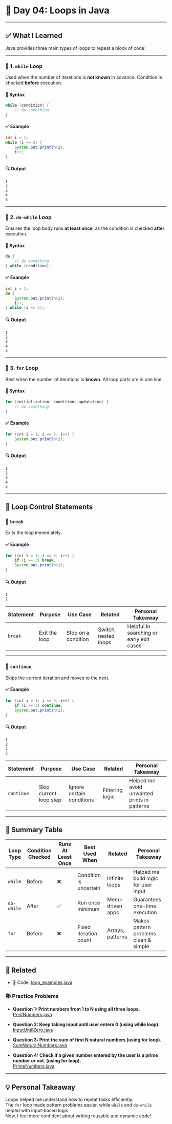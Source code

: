# 📝 Day 04: Loops in Java

---

## ✅ What I Learned

Java provides three main types of loops to repeat a block of code:

---

### 🔁 1. `while` Loop

Used when the number of iterations is **not known** in advance. Condition is checked **before** execution.

#### 🧩 Syntax

```java
while (condition) {
    // do something
}
```

#### ✅ Example

```java
int i = 1;
while (i <= 5) {
    System.out.println(i);
    i++;
}
```

#### 🔍 Output
```
1
2
3
4
5
```

---

### 🔁 2. `do-while` Loop

Ensures the loop body runs **at least once**, as the condition is checked **after** execution.

#### 🧩 Syntax

```java
do {
    // do something
} while (condition);
```

#### ✅ Example

```java
int i = 1;
do {
    System.out.println(i);
    i++;
} while (i <= 5);
```

#### 🔍 Output
```
1
2
3
4
5
```

---

### 🔁 3. `for` Loop

Best when the number of iterations is **known**. All loop parts are in one line.

#### 🧩 Syntax

```java
for (initialization; condition; updatation) {
    // do something
}
```

#### ✅ Example

```java
for (int i = 1; i <= 5; i++) {
    System.out.println(i);
}
```

#### 🔍 Output
```
1
2
3
4
5
```

---

## 🧠 Loop Control Statements

### 🔸 `break`

Exits the loop immediately.

#### ✅ Example

```java
for (int i = 1; i <= 5; i++) {
    if (i == 3) break;
    System.out.println(i);
}
```

#### 🔍 Output
```
1
2
```

| Statement | Purpose            | Use Case              | Related            | Personal Takeaway                        |
|-----------|--------------------|------------------------|--------------------|------------------------------------------|
| `break`   | Exit the loop       | Stop on a condition    | Switch, nested loops | Helpful in searching or early exit cases |

---

### 🔸 `continue`

Skips the current iteration and moves to the next.

#### ✅ Example

```java
for (int i = 1; i <= 5; i++) {
    if (i == 3) continue;
    System.out.println(i);
}
```

#### 🔍 Output
```
1
2
4
5
```

| Statement   | Purpose              | Use Case                   | Related         | Personal Takeaway                            |
|-------------|----------------------|-----------------------------|------------------|----------------------------------------------|
| `continue`  | Skip current loop step | Ignore certain conditions  | Filtering logic  | Helped me avoid unwanted prints in patterns  |

---

## 📌 Summary Table

| Loop Type    | Condition Checked | Runs At Least Once | Best Used When        | Related           | Personal Takeaway                          |
|--------------|-------------------|--------------------|------------------------|-------------------|--------------------------------------------|
| `while`      | Before            | ❌                 | Condition is uncertain | Infinite loops    | Helped me build logic for user input       |
| `do-while`   | After             | ✅                 | Run once minimum       | Menu-driven apps  | Guarantees one-time execution              |
| `for`        | Before            | ❌                 | Fixed iteration count  | Arrays, patterns  | Makes pattern problems clean & simple      |

---

## 🔗 Related

- 🔎 Code: [loop_examples.java](https://github.com/verma-suraj/Java-DSA-100Days-Challenge/blob/7b5583b41dd8da4b19ab5323b83fd0500c66a856/Day%2004/Practice_Problems/loop_examples.java)

### 📚 Practice Problems

* **Question 1: Print numbers from 1 to N using all three loops.**  
  [PrintNumbers.java](https://github.com/verma-suraj/Java-DSA-100Days-Challenge/blob/7b5583b41dd8da4b19ab5323b83fd0500c66a856/Day%2004/Practice_Problems/PrintNumbers.java)

* **Question 2: Keep taking input until user enters 0 (using while loop).**  
  [InputUntilZero.java](https://github.com/verma-suraj/Java-DSA-100Days-Challenge/blob/7b5583b41dd8da4b19ab5323b83fd0500c66a856/Day%2004/Practice_Problems/InputUntilZero.java)

* **Question 3: Print the sum of first N natural numbers (using for loop).**  
  [SumNaturalNumbers.java](https://github.com/verma-suraj/Java-DSA-100Days-Challenge/blob/7b5583b41dd8da4b19ab5323b83fd0500c66a856/Day%2004/Practice_Problems/SumOfNaturalNumbers.java)

* **Question 4: Check if a given number entered by the user is a prime number or not. (using for loop).**  
  [PrimeNumbers.java](https://github.com/verma-suraj/Java-DSA-100Days-Challenge/blob/7b5583b41dd8da4b19ab5323b83fd0500c66a856/Day%2004/Practice_Problems/PrimeNumbers.java)

---

## 💡 Personal Takeaway

Loops helped me understand how to repeat tasks efficiently.  
The `for` loop made pattern problems easier, while `while` and `do-while` helped with input-based logic.  
Now, I feel more confident about writing reusable and dynamic code!

